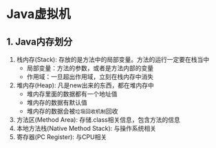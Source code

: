 # Java虚拟机
## 1. Java内存划分
1. 栈内存(Stack): 存放的是方法中的局部变量。方法的运行一定要在栈当中
    * 局部变量：方法的参数，或者是方法内部的变量
    * 作用域：一旦超出作用域，立刻在栈内存中消失
2. 堆内存(Heap): 凡是new出来的东西，都在堆内存中
    * 堆内存里面的数据都有一个地址值
    * 堆内存的数据有默认值
    * 堆内存的数据会被`垃圾回收机制`回收
3. 方法区(Method Area): 存储.class相关信息，包含方法的信息
4. 本地方法栈(Native Method Stack): 与操作系统相关
5. 寄存器(PC Register): 与CPU相关
